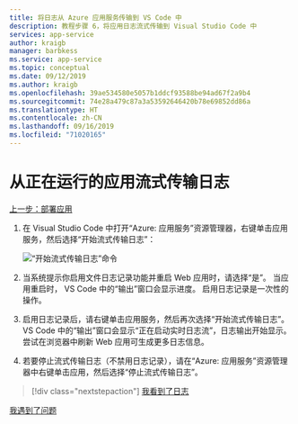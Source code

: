 ```yaml
---
title: 将日志从 Azure 应用服务传输到 VS Code 中
description: 教程步骤 6，将应用日志流式传输到 Visual Studio Code 中
services: app-service
author: kraigb
manager: barbkess
ms.service: app-service
ms.topic: conceptual
ms.date: 09/12/2019
ms.author: kraigb
ms.openlocfilehash: 39ae534580e5057b1ddcf93588be94ad67f2a9b4
ms.sourcegitcommit: 74e28a479c87a3a53592646420b78e69852dd86a
ms.translationtype: HT
ms.contentlocale: zh-CN
ms.lasthandoff: 09/16/2019
ms.locfileid: "71020165"
---
```

# <a name="stream-logs-from-the-running-app"></a>从正在运行的应用流式传输日志

[上一步：部署应用](tutorial-deploy-app-service-on-linux-05.md)

1. 在 Visual Studio Code 中打开“Azure:  应用服务”资源管理器，右键单击应用服务，然后选择“开始流式传输日志”： 

   ![“开始流式传输日志”命令](media/deploy-azure/start-streaming-logs-command.png)

1. 当系统提示你启用文件日志记录功能并重启 Web 应用时，请选择“是”。  当应用重启时，  VS Code 中的“输出”窗口会显示进度。 启用日志记录是一次性的操作。

1. 启用日志记录后，请右键单击应用服务，然后再次选择“开始流式传输日志”。   VS Code 中的“输出”窗口会显示“正在启动实时日志流”，日志输出开始显示。 尝试在浏览器中刷新 Web 应用可生成更多日志信息。

1. 若要停止流式传输日志（不禁用日志记录），请在“Azure:  应用服务”资源管理器中右键单击应用，然后选择“停止流式传输日志”。 

> [!div class="nextstepaction"]
> [我看到了日志](tutorial-deploy-app-service-on-linux-07.md)

[我遇到了问题](https://www.research.net/r/PWZWZ52?tutorial=vscode-appservice-python&step=06-stream-logs)
